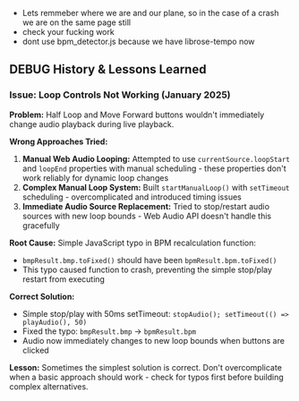 - Lets remmeber where we are and our plane, so in the case of a crash we are on the same page still
- check your fucking work
- dont use bpm_detector.js because we have librose-tempo now

## DEBUG History & Lessons Learned

### Issue: Loop Controls Not Working (January 2025)

**Problem:** Half Loop and Move Forward buttons wouldn't immediately change audio playback during live playback.

**Wrong Approaches Tried:**

1. **Manual Web Audio Looping:** Attempted to use `currentSource.loopStart` and `loopEnd` properties with manual scheduling - these properties don't work reliably for dynamic loop changes
2. **Complex Manual Loop System:** Built `startManualLoop()` with `setTimeout` scheduling - overcomplicated and introduced timing issues
3. **Immediate Audio Source Replacement:** Tried to stop/restart audio sources with new loop bounds - Web Audio API doesn't handle this gracefully

**Root Cause:** Simple JavaScript typo in BPM recalculation function:

- `bmpResult.bmp.toFixed()` should have been `bpmResult.bpm.toFixed()`
- This typo caused function to crash, preventing the simple stop/play restart from executing

**Correct Solution:**

- Simple stop/play with 50ms setTimeout: `stopAudio(); setTimeout(() => playAudio(), 50)`
- Fixed the typo: `bmpResult.bmp` → `bpmResult.bpm`
- Audio now immediately changes to new loop bounds when buttons are clicked

**Lesson:** Sometimes the simplest solution is correct. Don't overcomplicate when a basic approach should work - check for typos first before building complex alternatives.
